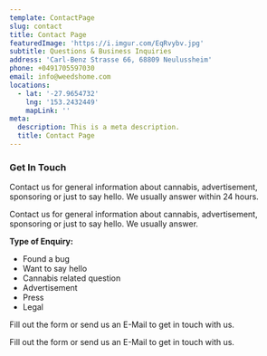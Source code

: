 ```yaml
---
template: ContactPage
slug: contact
title: Contact Page
featuredImage: 'https://i.imgur.com/EqRvybv.jpg'
subtitle: Questions & Business Inquiries
address: 'Carl-Benz Strasse 66, 68809 Neulussheim'
phone: +0491705597030
email: info@weedshome.com
locations:
  - lat: '-27.9654732'
    lng: '153.2432449'
    mapLink: ''
meta:
  description: This is a meta description.
  title: Contact Page
---
```

<h3>Get In Touch</h3>

Contact us for general information about cannabis, advertisement, sponsoring or just to say hello. We usually answer within 24 hours.

Contact us for general information about cannabis, advertisement, sponsoring or just to say hello. We usually answer. 


<b>Type of Enquiry:</b>

<ul>
   <li>Found a bug</li>
   <li>Want to say hello</li>
   <li>Cannabis related question</li>
   <li>Advertisement</li>
   <li>Press</li>
   <li>Legal</li>
</ul>

Fill out the form or send us an E-Mail to get in touch with us. 

Fill out the form or send us an E-Mail to get in touch with us.


